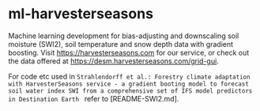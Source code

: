 # ml-harvesterseasons
Machine learning development for bias-adjusting and downscaling soil moisture (SWI2), soil temperature and snow depth data with gradient boosting. Visit https://harvesterseasons.com for our service, or check out the data offered at https://desm.harvesterseasons.com/grid-gui.

For code etc used in `Strahlendorff et al.: Forestry climate adaptation with HarvesterSeasons service - a gradient booting model to forecast soil water index SWI from a comprehensive set of IFS model predictors in Destination Earth ` refer to [README-SWI2.md]. 
